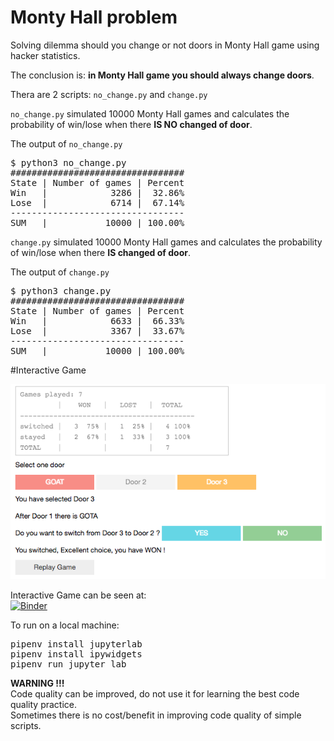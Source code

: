 # Monty Hall problem

Solving dilemma should you change or not doors in Monty Hall game using hacker statistics.

The conclusion is: **in Monty Hall game you should always change doors**.

Thera are 2 scripts: `no_change.py` and `change.py`

`no_change.py` simulated 10000 Monty Hall games and calculates the probability of win/lose when there **IS NO changed of door**.

The output of `no_change.py`

<pre>
$ python3 no_change.py 
#################################
State | Number of games | Percent
Win   |            3286 |  32.86%
Lose  |            6714 |  67.14%
---------------------------------
SUM   |           10000 | 100.00%
</pre>

`change.py` simulated 10000 Monty Hall games and calculates the probability of win/lose when there **IS changed of door**.

The output of `change.py`

<pre>
$ python3 change.py 
#################################
State | Number of games | Percent
Win   |            6633 |  66.33%
Lose  |            3367 |  33.67%
---------------------------------
SUM   |           10000 | 100.00%
</pre>

#Interactive Game 

![game ScreenShot](img/game_screenShot.png)

Interactive Game can be seen at:  
[![Binder](https://mybinder.org/badge.svg)](https://mybinder.org/v2/gh/sasa-buklijas/Monty_Hall_problem/master?filepath=Monty_Hall_Interactive.ipynb)


To run on a local machine:

<pre>
pipenv install jupyterlab
pipenv install ipywidgets
pipenv run jupyter lab
</pre>

**WARNING !!!**  
Code quality can be improved, do not use it for learning the best code quality practice.   
Sometimes there is no cost/benefit in improving code quality of simple scripts.